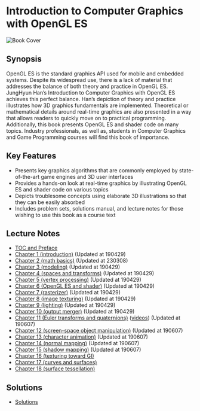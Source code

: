 # Introduction to Computer Graphics with OpenGL ES

![Book Cover](http://media.korea.ac.kr/books/covers/2/eng.jpg)

## Synopsis

OpenGL ES is the standard graphics API used for mobile and embedded systems. Despite its widespread use, there is a lack of material that addresses the balance of both theory and practice in OpenGL ES. JungHyun Han’s Introduction to Computer Graphics with OpenGL ES achieves this perfect balance. Han’s depiction of theory and practice illustrates how 3D graphics fundamentals are implemented. Theoretical or mathematical details around real-time graphics are also presented in a way that allows readers to quickly move on to practical programming. Additionally, this book presents OpenGL ES and shader code on many topics. Industry professionals, as well as, students in Computer Graphics and Game Programming courses will find this book of importance. 

## Key Features

- Presents key graphics algorithms that are commonly employed by state-of-the-art game engines and 3D user interfaces
- Provides a hands-on look at real-time graphics by illustrating OpenGL ES and shader code on various topics
- Depicts troublesome concepts using elaborate 3D illustrations so that they can be easily absorbed
- Includes problem sets, solutions manual, and lecture notes for those wishing to use this book as a course text

## Lecture Notes
- [TOC and Preface](http://media.korea.ac.kr/books/notes/2/TOC%20and%20preface.pdf)
- [Chapter 1 (introduction)](http://media.korea.ac.kr/books/notes/3/chapter%201%20(introduction).ppt) (Updated at 190429)
- [Chapter 2 (math basics)](http://media.korea.ac.kr/books/notes/4/chapter02(mathBasics).pptx) (Updated at 230308)
- [Chapter 3 (modeling)](http://media.korea.ac.kr/books/notes/3/chapter%203%20(modeling).ppt) (Updated at 190429)
- [Chapter 4 (spaces and transforms)](http://media.korea.ac.kr/books/notes/3/chapter%204%20(spaces%20and%20transforms).ppt) (Updated at 190429)
- [Chapter 5 (vertex processing)](http://media.korea.ac.kr/books/notes/3/chapter%205%20(vertex%20processing).ppt) (Updated at 190429)
- [Chapter 6 (OpenGL ES and shader)](http://media.korea.ac.kr/books/notes/3/chapter%206%20(OpenGL%20ES%20and%20shader).ppt) (Updated at 190429)
- [Chapter 7 (rasterizer)](http://media.korea.ac.kr/books/notes/3/chapter%207%20(rasterizer).ppt) (Updated at 190429)
- [Chapter 8 (image texturing)](http://media.korea.ac.kr/books/notes/3/chapter%208%20(image%20texturing).ppt) (Updated at 190429)
- [Chapter 9 (lighting)](http://media.korea.ac.kr/books/notes/3/chapter%209%20(lighting).ppt) (Updated at 190429)
- [Chapter 10 (output merger)](http://media.korea.ac.kr/books/notes/3/chapter%2010%20(output%20merger).ppt) (Updated at 190429)
- [Chapter 11 (Euler transforms and quaternions)](http://media.korea.ac.kr/books/notes/3/chapter%2011%20(Euler%20transforms%20and%20quaternions).ppt) ([videos](http://media.korea.ac.kr/books/notes/3/videos.zip)) (Updated at 190607)
- [Chapter 12 (screen-space object manipulation)](http://media.korea.ac.kr/books/notes/3/chapter%2012%20(screen-space%20object%20manipulation).ppt) (Updated at 190607)
- [Chapter 13 (character animation)](http://media.korea.ac.kr/books/notes/3/chapter%2013%20(character%20animation).ppt) (Updated at 190607)
- [Chapter 14 (normal mapping)](http://media.korea.ac.kr/books/notes/3/chapter%2014%20(normal%20mapping).ppt) (Updated at 190607)
- [Chapter 15 (shadow mapping)](http://media.korea.ac.kr/books/notes/3/chapter%2015%20(shadow%20mapping).ppt) (Updated at 190607)
- [Chapter 16 (texturing toward GI)](http://media.korea.ac.kr/books/notes/2/chapter%2016%20(texturing%20toward%20GI).ppt)
- [Chapter 17 (curves and surfaces)](http://media.korea.ac.kr/books/notes/2/chapter%2017%20(curves%20and%20surfaces).ppt)
- [Chapter 18 (surface tessellation)](http://media.korea.ac.kr/books/notes/2/chapter%2018%20(surface%20tessellation).ppt)

## Solutions
- [Solutions](http://media.korea.ac.kr/books/solutions.pdf)
